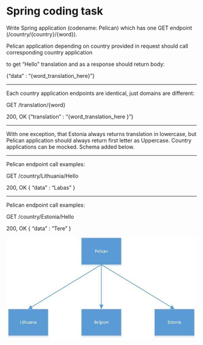 
# Spring coding task

Write Spring application (codename: Pelican) which has one GET endpoint (/country/{country}/{word}).

Pelican application depending on country provided in request should call corresponding country application

to get “Hello” translation and as a response should return body:

{“data” : “{word_translation_here}”}

---

Each country application endpoints are identical, just domains are different:

GET /translation/{word}

200, OK
{“translation” : “{word_translation_here }”}

---

With one exception, that Estonia always returns translation in lowercase,
but Pelican application should always return first letter as Uppercase.
Country applications can be mocked. Schema added below.

---

Pelican endpoint call examples:

GET /country/Lithuania/Hello

200, OK
{
“data” : “Labas”
}

---

Pelican endpoint call examples:

GET /country/Estonia/Hello

200, OK
{
“data” : “Tere”
}

<img src="img.png" alt="image" title="schema" width="564" height="271"/>

